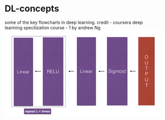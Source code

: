 # DL-concepts
some of the key flowcharts in deep learning.
credit - coursera deep learining specilization course - 1 by andrew Ng
![alt text](https://github.com/akshaymali046/DL-concepts/blob/main/mn_backward.png?raw=true)
